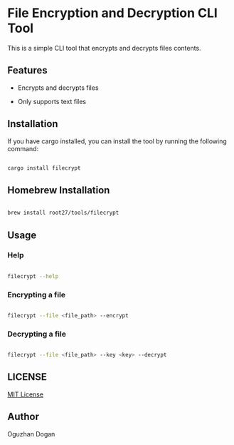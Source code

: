 # File Encryption and Decryption CLI Tool

This is a simple CLI tool that encrypts and decrypts files contents. 

## Features

- Encrypts and decrypts files

- Only supports text files


## Installation

If you have cargo installed, you can install the tool by running the following command:

```bash

cargo install filecrypt

```

## Homebrew Installation

```bash

brew install root27/tools/filecrypt

```

## Usage

### Help

```bash

filecrypt --help

```

### Encrypting a file
```bash

filecrypt --file <file_path> --encrypt

```

### Decrypting a file

```bash

filecrypt --file <file_path> --key <key> --decrypt

```
## LICENSE

[MIT License](LICENSE)

## Author

Oguzhan Dogan

